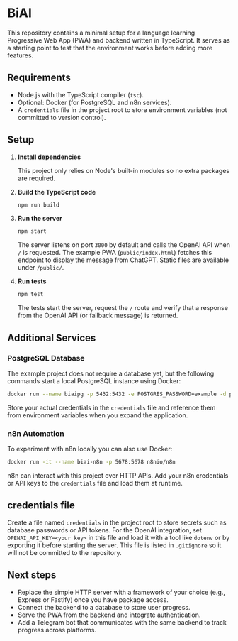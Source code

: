 # BiAI

This repository contains a minimal setup for a language learning Progressive Web App (PWA) and backend written in TypeScript. It serves as a starting point to test that the environment works before adding more features.

## Requirements

- Node.js with the TypeScript compiler (`tsc`).
- Optional: Docker (for PostgreSQL and n8n services).
- A `credentials` file in the project root to store environment variables (not committed to version control).

## Setup

1. **Install dependencies**

   This project only relies on Node's built-in modules so no extra packages are required.

2. **Build the TypeScript code**

   ```bash
   npm run build
   ```

3. **Run the server**

   ```bash
   npm start
   ```
   The server listens on port `3000` by default and calls the OpenAI API when `/` is requested. The example PWA (`public/index.html`) fetches this endpoint to display the message from ChatGPT. Static files are available under `/public/`.

4. **Run tests**

   ```bash
   npm test
   ```
   
   The tests start the server, request the `/` route and verify that a response from the OpenAI API (or fallback message) is returned.


## Additional Services

### PostgreSQL Database

The example project does not require a database yet, but the following commands start a local PostgreSQL instance using Docker:

```bash
docker run --name biaipg -p 5432:5432 -e POSTGRES_PASSWORD=example -d postgres
```

Store your actual credentials in the `credentials` file and reference them from environment variables when you expand the application.

### n8n Automation

To experiment with n8n locally you can also use Docker:

```bash
docker run -it --name biai-n8n -p 5678:5678 n8nio/n8n
```

n8n can interact with this project over HTTP APIs. Add your n8n credentials or API keys to the `credentials` file and load them at runtime.

## credentials file

Create a file named `credentials` in the project root to store secrets such as database passwords or API tokens. For the OpenAI integration, set `OPENAI_API_KEY=<your key>` in this file and load it with a tool like `dotenv` or by exporting it before starting the server. This file is listed in `.gitignore` so it will not be committed to the repository.

## Next steps

- Replace the simple HTTP server with a framework of your choice (e.g., Express or Fastify) once you have package access.
- Connect the backend to a database to store user progress.
- Serve the PWA from the backend and integrate authentication.
- Add a Telegram bot that communicates with the same backend to track progress across platforms.
